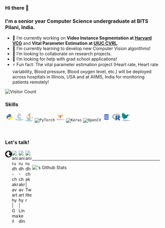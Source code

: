 <!--
**anirudh-chakravarthy/anirudh-chakravarthy** is a ✨ _special_ ✨ repository because its `README.md` (this file) appears on your GitHub profile.

Here are some ideas to get you started:

- 🔭 I’m currently working on ...
- 🌱 I’m currently learning ...
- 👯 I’m looking to collaborate on ...
- 🤔 I’m looking for help with ...
- 💬 Ask me about ...
- 📫 How to reach me: ...
- 😄 Pronouns: ...
- ⚡ Fun fact: ...
-->

### Hi there 👋

### I'm a senior year Computer Science undergraduate at BITS Pilani, India.
- 🔭 I’m currently working on **Video Instance Segmentation at [Harvard VCG](https://vcg.seas.harvard.edu/)** and **Vital Parameter Estimation at [UIUC CVRL](http://vision.ai.illinois.edu/)**.
- 🌱 I’m currently learning to develop new Computer Vision algorithms!
- 👯 I’m looking to collaborate on research projects.
- 🤔 I’m looking for help with grad school applications!
- ⚡ Fun fact: The vital parameter estimation project (Heart rate, Heart rate variability, Blood pressure, Blood oxygen level, etc.) will be deployed across hospitals in Illinois, USA and at AIIMS, India for monitoring patients remotely!


![Visitor Count](https://profile-counter.glitch.me/anirudh-chakravarthy/count.svg)

### Skills
<code><img alt="Python" title="Python" width="28px" src="https://raw.githubusercontent.com/github/explore/80688e429a7d4ef2fca1e82350fe8e3517d3494d/topics/python/python.png"/></code>
<code><img alt="C" title="C" width="28px" src="https://raw.githubusercontent.com/github/explore/80688e429a7d4ef2fca1e82350fe8e3517d3494d/topics/c/c.png"/></code>
<code><img alt="Java" title="Java" width="28px" src="https://raw.githubusercontent.com/github/explore/80688e429a7d4ef2fca1e82350fe8e3517d3494d/topics/java/java.png"/></code>
<code><img alt="PyTorch" title="PyTorch" width="28px" src="https://raw.githubusercontent.com/gilbarbara/logos/master/logos/pytorch.svg"/></code>
<code><img alt="TensorFlow" title="TensorFlow" width="28px" src="https://raw.githubusercontent.com/github/explore/80688e429a7d4ef2fca1e82350fe8e3517d3494d/topics/tensorflow/tensorflow.png"/></code>
<code><img alt="Keras" title="Keras" width="28px" src="https://raw.githubusercontent.com/valohai/ml-logos/master/keras.svg"/></code>
<code><img alt="OpenCV" title="OpenCV" width="28px" src="https://raw.githubusercontent.com/gilbarbara/logos/master/logos/opencv.svg"/></code>
<code><img alt="SQL" title="SQL" width="28px" src="https://raw.githubusercontent.com/github/explore/80688e429a7d4ef2fca1e82350fe8e3517d3494d/topics/sql/sql.png"/></code>
<code><img alt="R" title="R" width="28px" src="https://raw.githubusercontent.com/github/explore/80688e429a7d4ef2fca1e82350fe8e3517d3494d/topics/r/r.png"/></code>
<code><img alt="Latex" title="Latex" width="28px" src="https://raw.githubusercontent.com/github/explore/80688e429a7d4ef2fca1e82350fe8e3517d3494d/topics/latex/latex.png"/></code>


<br/> 


### Let's talk!

[<img align="left" alt="My website" width="22px" src="https://raw.githubusercontent.com/iconic/open-iconic/master/svg/globe.svg"/>][website]
[<img align="left" alt="anirudh-chakravarthy | Gmail" width="22px" src="https://cdn.jsdelivr.net/npm/simple-icons@3.7.0/icons/gmail.svg"/>][gmail]
[<img align="left" alt="anirudh-chakravarthy | LinkedIn" width="22px" src="https://cdn.jsdelivr.net/npm/simple-icons@v3/icons/linkedin.svg"/>][linkedin]
[<img align="left" alt="anirudhchak | Twitter" width="22px" src="https://cdn.jsdelivr.net/npm/simple-icons@v3/icons/twitter.svg"/>][twitter]


<br/> 


---

<img align="left" alt="'s Github Stats" src="https://github-readme-stats.vercel.app/api?username=anirudh-chakravarthy&show_icons=true&hide_border=true" />

[website]: https://sites.google.com/view/anirudhchakravarthy/
[gmail]: mailto:anirudh.s.chakravarthy@gmail.com
[twitter]: https://twitter.com/anirudhchak
[linkedin]: https://www.linkedin.com/in/anirudh-chakravarthy/